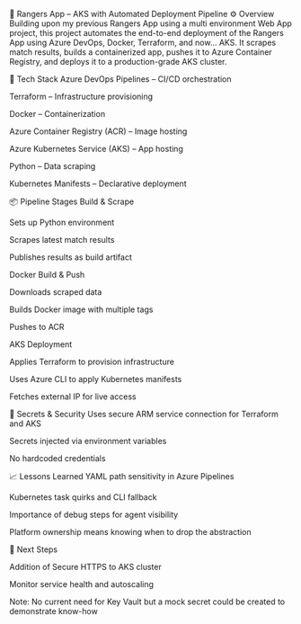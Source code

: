 📝 Rangers App – AKS with Automated Deployment Pipeline
⚙️ Overview
Building upon my previous Rangers App using a multi environment Web App project, this project automates the end-to-end deployment of the Rangers App using Azure DevOps, Docker, Terraform, and now... AKS. It scrapes match results, builds a containerized app, pushes it to Azure Container Registry, and deploys it to a production-grade AKS cluster.


🚀 Tech Stack
Azure DevOps Pipelines – CI/CD orchestration

Terraform – Infrastructure provisioning

Docker – Containerization

Azure Container Registry (ACR) – Image hosting

Azure Kubernetes Service (AKS) – App hosting

Python – Data scraping

Kubernetes Manifests – Declarative deployment

📦 Pipeline Stages
Build & Scrape

Sets up Python environment

Scrapes latest match results

Publishes results as build artifact

Docker Build & Push

Downloads scraped data

Builds Docker image with multiple tags

Pushes to ACR

AKS Deployment

Applies Terraform to provision infrastructure

Uses Azure CLI to apply Kubernetes manifests

Fetches external IP for live access

🔐 Secrets & Security
Uses secure ARM service connection for Terraform and AKS

Secrets injected via environment variables

No hardcoded credentials

📈 Lessons Learned
YAML path sensitivity in Azure Pipelines

Kubernetes task quirks and CLI fallback

Importance of debug steps for agent visibility

Platform ownership means knowing when to drop the abstraction

🎯 Next Steps

Addition of Secure HTTPS to AKS cluster

Monitor service health and autoscaling

Note: No current need for Key Vault but a mock secret could be created to demonstrate know-how
